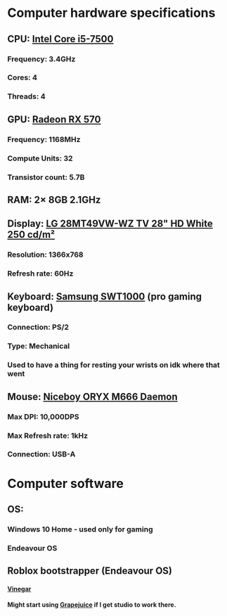 # Computer hardware specifications
## CPU: [Intel Core i5-7500](https://ark.intel.com/content/www/us/en/ark/products/97123/intel-core-i5-7500-processor-6m-cache-up-to-3-80-ghz.html)
### Frequency: 3.4GHz
### Cores: 4
### Threads: 4
## GPU: [Radeon RX 570](https://www.amd.com/en/support/graphics/radeon-500-series/radeon-rx-500-series/radeon-rx-570)
### Frequency: 1168MHz
### Compute Units: 32
### Transistor count: 5.7B
## RAM: 2× 8GB 2.1GHz
## Display: [LG 28MT49VW-WZ TV 28" HD White 250 cd/m²](https://icecat.biz/us/p/lg/28mt49vw-wz/tvs-8806084437853-28mt49vw-wz-36519818.html)
### Resolution: 1366x768
### Refresh rate: 60Hz
## Keyboard: [Samsung SWT1000](https://www.czc.cz/samsung-swt1000-ps-2-cz-cerno-stribrna/37513/produkt) (pro gaming keyboard)
### Connection: PS/2
### Type: Mechanical
### Used to have a thing for resting your wrists on idk where that went
## Mouse: [Niceboy ORYX M666 Daemon](https://niceboy.eu/en/product/oryx-m666-daemon#parameters)
### Max DPI: 10,000DPS
### Max Refresh rate: 1kHz
### Connection: USB-A
# Computer software
## OS:
### Windows 10 Home - used only for gaming
### Endeavour OS
## Roblox bootstrapper (Endeavour OS)
#### [Vinegar](https://flathub.org/apps/org.vinegarhq.Vinegar)
#### Might start using [Grapejuice](https://flathub.org/apps/net.brinkervii.grapejuice) if I get studio to work there.
